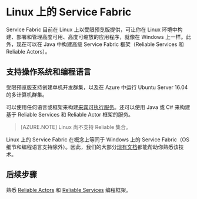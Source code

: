 <properties
   pageTitle="Linux 上的 Azure Service Fabric | Azure"
   description="Service Fabric 群集支持 Linux 和 Java，这意味着，你可以在 Linux 上部署和托管以 Java 编写的 Service Fabric 应用程序。"
   services="service-fabric"
   documentationCenter=".net"
   authors="mani-ramaswamy"
   manager="timlt"
   editor=""/>  


<tags
   ms.service="service-fabric"
   ms.devlang="Java"
   ms.topic="article"
   ms.tgt_pltfrm="NA"
   ms.workload="NA"
   ms.date="09/14/2016"
   wacn.date="10/24/2016"
   ms.author="SubramaR"/>  


# Linux 上的 Service Fabric

Service Fabric 目前在 Linux 上以受限预览版提供，可让你在 Linux 环境中构建、部署和管理高度可用、高度可缩放的应用程序，就像在 Windows 上一样。此外，现在可以在 Java 中构建高级 Service Fabric 框架（Reliable Services 和 Reliable Actors）。

## 支持操作系统和编程语言

受限预览版支持创建单机开发群集，以及在 Azure 中运行 Ubuntu Server 16.04 的多计算机群集。

可以使用任何语言或框架来构建[来宾可执行服务](/documentation/articles/service-fabric-deploy-existing-app/)。还可以使用 Java 或 C# 来构建基于 Reliable Services 和 Reliable Actor 框架的服务。

>[AZURE.NOTE] Linux 尚不支持 Reliable 集合。

Linux 上的 Service Fabric 在概念上等同于 Windows 上的 Service Fabric（OS 细节和编程语言支持除外）。因此，我们的大部分[现有文档](/documentation/services/service-fabric/)都能帮助你熟悉该技术。

## 后续步骤

熟悉 [Reliable Actors](/documentation/articles/service-fabric-reliable-actors-introduction/) 和 [Reliable Services](/documentation/articles/service-fabric-reliable-services-introduction/) 编程框架。

<!---HONumber=Mooncake_1017_2016-->